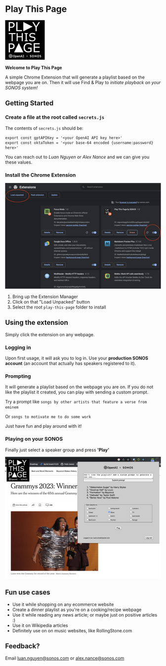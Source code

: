 # Play This Page
![logo](./images/icon-128.png)

**Welcome to Play This Page**

A simple Chrome Extension that will generate a playlist based on the webpage you are on. Then it will use Find & Play to *initiate playback on your SONOS system!*

## Getting Started

### Create a file at the root called `secrets.js`

The contents of `secrets.js` should be:
```
export const gptAPIKey = '<your OpenAI API key here>'
export const oktaToken = '<your base-64 encoded {username:password} here>'
```

You can reach out to *Luan Nguyen or Alex Nance* and we can give you these values.

### Install the Chrome Extension

![install](./images/chrome_install.png)

1. Bring up the Extension Manager
2. Click on that "Load Unpacked" button
3. Select the root `play-this-page` folder to install

## Using the extension

Simply click the extension on any webpage.

### Logging in
Upon first usage, it will ask you to log in. Use your **production SONOS account** (an account that actually has speakers registered to it).

### Prompting
It will generate a playlist based on the webpage you are on. If you do not like the playlist it created, you can play with sending a custom prompt.

Try a prompt like `songs by other artists that feature a verse from eminem`

Or `songs to motivate me to do some work`

Just have fun and play around with it!

### Playing on your SONOS
Finally just select a speaker group and press **'Play'**

![demo](./images/demo.png)

## Fun use cases

- Use it while shopping on any ecommerce website
- Create a dinner playlist as you're on a cooking/recipe webpage
- Use it while reading any news article; or maybe just on positive articles :)
- Use it on Wikipedia articles
- Definitely use on on music websites, like RollingStone.com

## Feedback?

Email luan.nguyen@sonos.com or alex.nance@sonos.com

